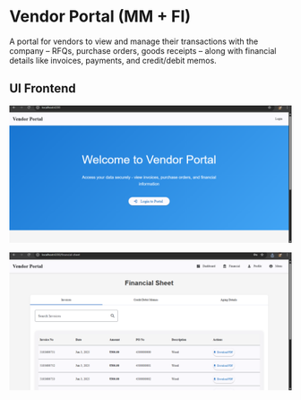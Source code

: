 # Vendor Portal (MM + FI)

A portal for vendors to view and manage their transactions with the company – RFQs, purchase orders, goods receipts – along with financial details like invoices, payments, and credit/debit memos.

## UI Frontend

![Screenshot 1](project/1.png)


![Screenshot 2](project/2.png)

